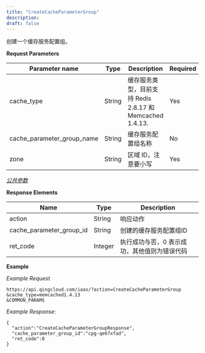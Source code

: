 ```yaml
---
title: "CreateCacheParameterGroup"
description: 
draft: false
---
```




创建一个缓存服务配置组。

**Request Parameters**

| Parameter name | Type | Description | Required |
| --- | --- | --- | --- |
| cache_type | String | 缓存服务类型，目前支持 Redis 2.8.17 和 Memcached 1.4.13. | Yes |
| cache_parameter_group_name | String | 缓存服务配置组名称 | No |
| zone | String | 区域 ID，注意要小写 | Yes |

[_公共参数_](../../common/parameters.html#api-common-parameters)

**Response Elements**

| Name | Type | Description |
| --- | --- | --- |
| action | String | 响应动作 |
| cache_parameter_group_id | String | 创建的缓存服务配置组ID |
| ret_code | Integer | 执行成功与否，0 表示成功，其他值则为错误代码 |

**Example**

_Example Request_

```
https://api.qingcloud.com/iaas/?action=CreateCacheParameterGroup
&cache_type=memcached1.4.13
&COMMON_PARAMS
```

_Example Response_:

```
{
  "action":"CreateCacheParameterGroupResponse",
  "cache_parameter_group_id":"cpg-qe67xfad",
  "ret_code":0
}
```
